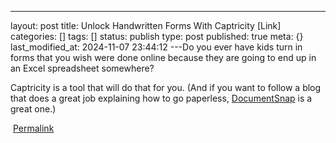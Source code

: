 ---
layout: post
title: Unlock Handwritten Forms With Captricity [Link]
categories: []
tags: []
status: publish
type: post
published: true
meta: {}
last_modified_at: 2024-11-07 23:44:12
---Do you ever have kids turn in forms that you wish were done online because they are going to end up in an Excel spreadsheet somewhere? 

​Captricity is a tool that will do that for you. (And if you want to follow a blog that does a great job explaining how to go paperless, 
[DocumentSnap](http://www.documentsnap.com/) is a great one.)​

​
[Permalink](http://paperlessprincipal.com/blog/captricity)

